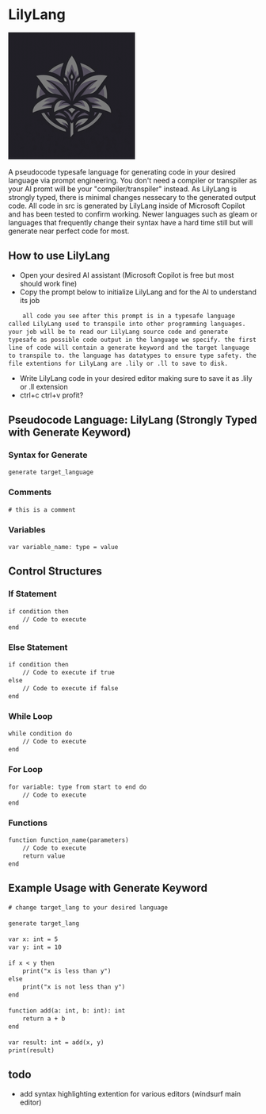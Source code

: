 # LilyLang

![LilyLang](assets/LilyLang-256.png)

A pseudocode typesafe language for generating code in your desired language via prompt engineering. You don't need a compiler or transpiler as your AI promt will be your "compiler/transpiler" instead. As LilyLang is strongly typed, there is minimal changes nessecary to the generated output code. All code in src is generated by LilyLang inside of Microsoft Copilot and has been tested to confirm working. Newer languages such as gleam or languages that frequently change their syntax have a hard time still but will generate near perfect code for most.

## How to use LilyLang

* Open your desired AI assistant (Microsoft Copilot is free but most should work fine)
* Copy the prompt below to initialize LilyLang and for the AI to understand its job

```lilylang
    all code you see after this prompt is in a typesafe language called LilyLang used to transpile into other programming languages. your job will be to read our LilyLang source code and generate typesafe as possible code output in the language we specify. the first line of code will contain a generate keyword and the target language to transpile to. the language has datatypes to ensure type safety. the file extentions for LilyLang are .lily or .ll to save to disk. 
```

* Write LilyLang code in your desired editor making sure to save it as .lily or .ll extension
* ctrl+c ctrl+v profit?

## Pseudocode Language: LilyLang (Strongly Typed with Generate Keyword)

### Syntax for Generate

```lilylang
generate target_language
```

### Comments

```lilylang
# this is a comment
```

### Variables

```lilylang
var variable_name: type = value
```

## Control Structures

### If Statement

```lilylang
if condition then
    // Code to execute
end
```

### Else Statement

```lilylang
if condition then
    // Code to execute if true
else
    // Code to execute if false
end
```

### While Loop

```lilylang
while condition do
    // Code to execute
end
```

### For Loop

```lilylang
for variable: type from start to end do
    // Code to execute
end
```

### Functions

```lilylang
function function_name(parameters)
    // Code to execute
    return value
end
```

## Example Usage with Generate Keyword

```lilylang
# change target_lang to your desired language

generate target_lang

var x: int = 5
var y: int = 10

if x < y then
    print("x is less than y")
else
    print("x is not less than y")
end

function add(a: int, b: int): int
    return a + b
end

var result: int = add(x, y)
print(result)
```

## todo

* add syntax highlighting extention for various editors (windsurf main editor)
